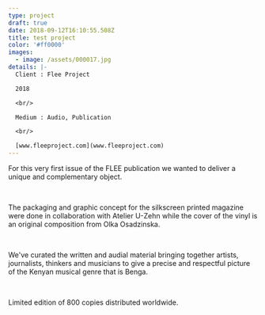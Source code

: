 ```yaml
---
type: project
draft: true
date: 2018-09-12T16:10:55.508Z
title: test project
color: '#ff0000'
images:
  - image: /assets/000017.jpg
details: |-
  Client : Flee Project

  2018

  <br/>

  Medium : Audio, Publication

  <br/>

  [www.fleeproject.com](www.fleeproject.com)
---
```

For this very first issue of the FLEE publication we wanted to deliver a unique and complementary object.

<br/>

The packaging and graphic concept for the silkscreen printed magazine were done in collaboration with Atelier U-Zehn while the cover of the vinyl is an original composition from Olka Osadzinska.

<br/>

We've curated the written and audial material bringing together artists, journalists, thinkers and musicians to give a precise and respectful picture of the Kenyan musical genre that is Benga.

<br/>

Limited edition of 800 copies distributed worldwide.
